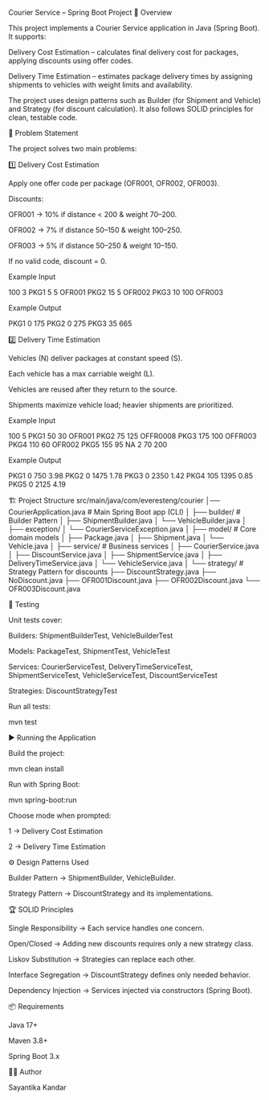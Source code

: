 Courier Service – Spring Boot Project
📌 Overview

This project implements a Courier Service application in Java (Spring Boot).
It supports:

Delivery Cost Estimation – calculates final delivery cost for packages, applying discounts using offer codes.

Delivery Time Estimation – estimates package delivery times by assigning shipments to vehicles with weight limits and availability.

The project uses design patterns such as Builder (for Shipment and Vehicle) and Strategy (for discount calculation).
It also follows SOLID principles for clean, testable code.

📖 Problem Statement

The project solves two main problems:

1️⃣ Delivery Cost Estimation

Apply one offer code per package (OFR001, OFR002, OFR003).

Discounts:

OFR001 → 10% if distance < 200 & weight 70–200.

OFR002 → 7% if distance 50–150 & weight 100–250.

OFR003 → 5% if distance 50–250 & weight 10–150.

If no valid code, discount = 0.

Example Input

100 3
PKG1 5 5 OFR001
PKG2 15 5 OFR002
PKG3 10 100 OFR003


Example Output

PKG1 0 175
PKG2 0 275
PKG3 35 665

2️⃣ Delivery Time Estimation

Vehicles (N) deliver packages at constant speed (S).

Each vehicle has a max carriable weight (L).

Vehicles are reused after they return to the source.

Shipments maximize vehicle load; heavier shipments are prioritized.

Example Input

100 5
PKG1 50 30 OFR001
PKG2 75 125 OFFR0008
PKG3 175 100 OFFR003
PKG4 110 60 OFR002
PKG5 155 95 NA
2 70 200


Example Output

PKG1 0 750 3.98
PKG2 0 1475 1.78
PKG3 0 2350 1.42
PKG4 105 1395 0.85
PKG5 0 2125 4.19

🏗️ Project Structure
src/main/java/com/everesteng/courier
│── CourierApplication.java      # Main Spring Boot app (CLI)
│
├── builder/                     # Builder Pattern
│   ├── ShipmentBuilder.java
│   └── VehicleBuilder.java
│
├── exception/
│   └── CourierServiceException.java
│
├── model/                       # Core domain models
│   ├── Package.java
│   ├── Shipment.java
│   └── Vehicle.java
│
├── service/                     # Business services
│   ├── CourierService.java
│   ├── DiscountService.java
│   ├── ShipmentService.java
│   ├── DeliveryTimeService.java
│   └── VehicleService.java
│
└── strategy/                    # Strategy Pattern for discounts
    ├── DiscountStrategy.java
    ├── NoDiscount.java
    ├── OFR001Discount.java
    ├── OFR002Discount.java
    └── OFR003Discount.java

🧪 Testing

Unit tests cover:

Builders: ShipmentBuilderTest, VehicleBuilderTest

Models: PackageTest, ShipmentTest, VehicleTest

Services: CourierServiceTest, DeliveryTimeServiceTest, ShipmentServiceTest, VehicleServiceTest, DiscountServiceTest

Strategies: DiscountStrategyTest

Run all tests:

mvn test

▶️ Running the Application

Build the project:

mvn clean install


Run with Spring Boot:

mvn spring-boot:run


Choose mode when prompted:

1 → Delivery Cost Estimation

2 → Delivery Time Estimation

⚙️ Design Patterns Used

Builder Pattern → ShipmentBuilder, VehicleBuilder.

Strategy Pattern → DiscountStrategy and its implementations.

🏆 SOLID Principles

Single Responsibility → Each service handles one concern.

Open/Closed → Adding new discounts requires only a new strategy class.

Liskov Substitution → Strategies can replace each other.

Interface Segregation → DiscountStrategy defines only needed behavior.

Dependency Injection → Services injected via constructors (Spring Boot).

📦 Requirements

Java 17+

Maven 3.8+

Spring Boot 3.x

👩‍💻 Author

Sayantika Kandar
